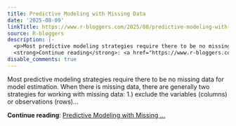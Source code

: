 ```yaml
---
title: Predictive Modeling with Missing Data
date: '2025-08-09'
linkTitle: https://www.r-bloggers.com/2025/08/predictive-modeling-with-missing-data/
source: R-bloggers
description: |-
  <p>Most predictive modeling strategies require there to be no missing data for model estimation. When there is missing data, there are generally two strategies for working with missing data: 1.) exclude the variables (columns) or observations (rows)...</p>
  <strong>Continue reading</strong>: <a href="https://www.r-bloggers.com/2025/08/predictive-modeling-with-missing-data/">Predictive Modeling with Missing ...
disable_comments: true
---
```

<p>Most predictive modeling strategies require there to be no missing data for model estimation. When there is missing data, there are generally two strategies for working with missing data: 1.) exclude the variables (columns) or observations (rows)...</p>
<strong>Continue reading</strong>: <a href="https://www.r-bloggers.com/2025/08/predictive-modeling-with-missing-data/">Predictive Modeling with Missing ...